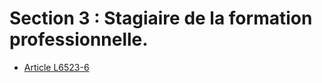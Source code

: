 # Section 3 : Stagiaire de la formation professionnelle.

* [Article L6523-6](./LEGIARTI000006904504.md)
